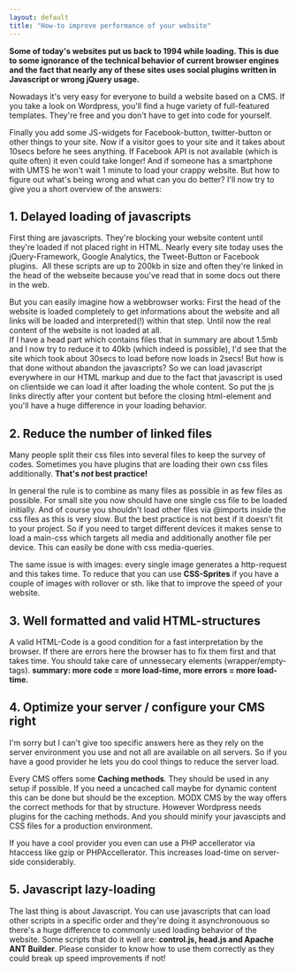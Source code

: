 ```yaml
---
layout: default
title: "How-to improve performance of your website"
---
```


**Some of today's websites put us back to 1994 while loading. This is due to some ignorance of the technical behavior of current browser engines and the fact that nearly any of these sites uses social plugins written in Javascript or wrong jQuery usage.**

<p>Nowadays it's very easy for everyone to build a website based on a CMS. If you take a look on Wordpress, you'll find a huge variety of full-featured templates. They're free and you don't have to get into code for yourself.</p>
<p>Finally you add some JS-widgets for Facebook-button, twitter-button or other things to your site. Now if a visitor goes to your site and it takes about 10secs before he sees anything. If Facebook API is not available (which is quite often) it even could take longer! And if someone has a smartphone with UMTS he won't wait 1 minute to load your crappy website. But how to figure out what's being wrong and what can you do better? I'll now try to give you a short overview of the answers:</p>
<h2>1. Delayed loading of javascripts</h2>
<p>First thing are javascripts. They're blocking your website content until they're loaded if not placed right in HTML. Nearly every site today uses the jQuery-Framework, Google Analytics, the Tweet-Button or Facebook plugins.  All these scripts are up to 200kb in size and often they're linked in the head of the webseite because you've read that in some docs out there in the web.</p>
<p>But you can easily imagine how a webbrowser works: First the head of the website is loaded completely to get informations about the website and all links will be loaded and interpreted(!) within that step. Until now the real content of the website is not loaded at all.<br />If I have a head part which contains files that in summary are about 1.5mb and I now try to reduce it to 40kb (which indeed is possible), I'd see that the site which took about 30secs to load before now loads in 2secs! But how is that done without abandon the javascripts? So we can load javascript everywhere in our HTML markup and due to the fact that javascript is used on clientside we can load it after loading the whole content. So put the js links directly after your content but before the closing html-element and you'll have a huge difference in your loading behavior.</p>
<h2>2. Reduce the number of linked files</h2>
<p>Many people split their css files into several files to keep the survey of codes. Sometimes you have plugins that are loading their own css files additionally. <strong>That's <em>not</em> best practice!</strong></p>
<p>In general the rule is to combine as many files as possible in as few files as possible. For small site you now should have one single css file to be loaded initially. And of course you shouldn't load other files via @imports inside the css files as this is very slow. But the best practice is not best if it doesn't fit to your project. So if you need to target different devices it makes sense to load a main-css which targets all media and additionally another file per device. This can easily be done with css media-queries.</p>
<p>The same issue is with images: every single image generates a http-request and this takes time. To reduce that you can use <strong>CSS-Sprites</strong> if you have a couple of images with rollover or sth. like that to improve the speed of your website.</p>
<h2>3. Well formatted and valid HTML-structures</h2>
<p>A valid HTML-Code is a good condition for a fast interpretation by the browser. If there are errors here the browser has to fix them first and that takes time. You should take care of unnessecary elements (wrapper/empty-tags). <strong>summary: more code = more load-time, more errors = more load-time.</strong></p>
<h2><strong>4. Optimize your server / configure your CMS right</strong></h2>
<p>I'm sorry but I can't give too specific answers here as they rely on the server environment you use and not all are available on all servers. So if you have a good provider he lets you do cool things to reduce the server load.</p>
<p>Every CMS offers some <strong>Caching methods</strong>. They should be used in any setup if possible. If you need a uncached call maybe for dynamic content this can be done but should be the exception. MODX CMS by the way offers the correct methods for that by structure. However Wordpress needs plugins for the caching methods. And you should minify your javascipts and CSS files for a production environment.</p>
<p>If you have a cool provider you even can use a PHP accellerator via htaccess like gzip or PHPAccellerator. This increases load-time on server-side considerably. </p>
<h2>5. Javascript lazy-loading</h2>
<p>The last thing is about Javascript. You can use javascripts that can load other scripts in a specific order and they're doing it asynchronouous so there's a huge difference to commonly used loading behavior of the website. Some scripts that do it well are: <strong>control.js, head.js and Apache ANT Builder</strong>. Please consider to know how to use them correctly as they could break up speed improvements if not!</p>